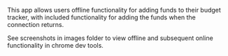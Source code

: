 This app allows users offline functionality for adding funds to their budget tracker, with included functionality for adding the funds when the connection returns.

See screenshots in images folder to view offline and subsequent online functionality in chrome dev tools.